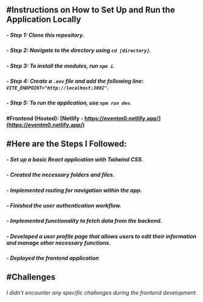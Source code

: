 ## #Instructions on How to Set Up and Run the Application Locally

##### -  Step 1: Clone this repository.  
##### - Step 2: Navigate to the directory using `cd [directory]`.  
##### - Step 3: To install the modules, run `npm i`.  
##### - Step 4: Create a `.env` file and add the following line: `VITE_ENDPOINT="http://localhost:3001"`.  
##### - Step 5: To run the application, use `npm run dev`.  


#### #Frontend (Hosted): [Netlify - https://eventm0.netlify.app/](https://eventm0.netlify.app/)

## #Here are the Steps I Followed:

##### - Set up a basic React application with Tailwind CSS.
##### - Created the necessary folders and files.
##### - Implemented routing for navigation within the app.
##### - Finished the user authentication workflow.
##### - Implemented functionality to fetch data from the backend.
##### - Developed a user profile page that allows users to edit their information and manage other necessary functions.
##### - Deployed the frontend application


## #Challenges
###### I didn't encounter any specific challenges during the frontend development.
